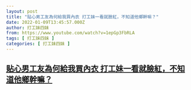 ```yaml
---
layout: post
title: "贴心男工友為何給我買內衣 打工妹一看就臉紅，不知道他鄉幹嘛？"
date: 2022-01-09T13:45:57.000Z
author: 打工妹四妹
from: https://www.youtube.com/watch?v=1epGp3FbRLA
tags: [ 打工妹四妹 ]
categories: [ 打工妹四妹 ]
---
```

<!--1641735957000-->
[贴心男工友為何給我買內衣 打工妹一看就臉紅，不知道他鄉幹嘛？](https://www.youtube.com/watch?v=1epGp3FbRLA)
------

<div>

</div>
